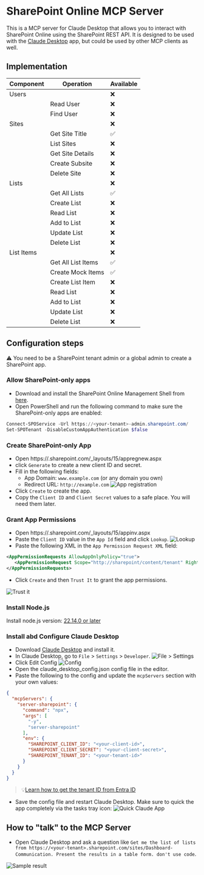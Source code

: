 
# SharePoint Online MCP Server

This is a MCP server for Claude Desktop that allows you to interact with SharePoint Online using the SharePoint REST API. It is designed to be used with the [Claude Desktop](https://claude.ai/download) app, but could be used by other MCP clients as well.

## Implementation

| Component          | Operation           | Available |
|--------------------|---------------------|-----------|
| Users              |                     | ❌        |
|                    | Read User           | ❌        |
|                    | Find User           | ❌        |
| Sites              |                     | ❌        |
|                    | Get Site Title      | ✅        |
|                    | List Sites          | ❌        |
|                    | Get Site Details    | ❌        |
|                    | Create Subsite      | ❌        |
|                    | Delete Site         | ❌        |
| Lists              |                     | ❌        |
|                    | Get All Lists       | ✅        |
|                    | Create List         | ❌        |
|                    | Read List           | ❌        |
|                    | Add to List         | ❌        |
|                    | Update List         | ❌        |
|                    | Delete List         | ❌        |
| List Items         |                     | ❌        |
|                    | Get All List Items  | ✅        |
|                    | Create Mock Items   | ✅        |
|                    | Create List Item    | ❌        |
|                    | Read List           | ❌        |
|                    | Add to List         | ❌        |
|                    | Update List         | ❌        |
|                    | Delete List         | ❌        |

## Configuration steps

⚠️ You need to be a SharePoint tenant admin or a global admin to create a SharePoint app.

### Allow SharePoint-only apps

- Download and install the SharePoint Online Management Shell from [here](https://www.microsoft.com/en-ca/download/details.aspx?id=35588).
- Open PowerShell and run the following command to make sure the SharePoint-only apps are enabled:

```powershell
Connect-SPOService -Url https://<your-tenant>-admin.sharepoint.com/
Set-SPOTenant -DisableCustomAppAuthentication $false
```

### Create SharePoint-only App

- Open https://<your-tenant>.sharepoint.com/_layouts/15/appregnew.aspx
- click `Generate` to create a new client ID and secret.
- Fill in the following fields:
  - App Domain: `www.example.com` (or any domain you own)
  - Redirect URL: `http://example.com`
![App registration](IMG/image-3.png)
- Click `Create` to create the app.
- Copy the `Client ID` and `Client Secret` values to a safe place. You will need them later.

### Grant App Permissions

- Open https://<your-tenant>.sharepoint.com/_layouts/15/appinv.aspx
- Paste the `Client ID` value in the `App Id` field and click `Lookup`.
![Lookup](IMG/image-4.png)
- Paste the following XML in the `App Permission Request XML` field:

```xml
<AppPermissionRequests AllowAppOnlyPolicy="true">
   <AppPermissionRequest Scope="http://sharepoint/content/tenant" Right="FullControl" />
</AppPermissionRequests>
```

- Click `Create` and then `Trust It` to grant the app permissions.

![Trust it](IMG/image-5.png)

### Install Node.js

 Install node.js version: [22.14.0 or later](https://nodejs.org/en/download)

### Install abd Configure Claude Desktop

- Download [Claude Desktop](https://claude.ai/download) and install it.
- In Claude Desktop, go to `File` > `Settings` > `Developer`.
![File > Settings](IMG/image.png)
- Click Edit Config
![Config](IMG/image-1.png)
- Open the claude_desktop_config.json config file in the editor.
- Paste the following to the config and update the `mcpServers` section with your own values:

```json
{
  "mcpServers": {
    "server-sharepoint": {
      "command": "npx",
      "args": [
        "-y",
        "server-sharepoint"
      ],
      "env": {
        "SHAREPOINT_CLIENT_ID": "<your-client-id>",
        "SHAREPOINT_CLIENT_SECRET": "<your-client-secret>",
        "SHAREPOINT_TENANT_ID": "<your-tenant-id>"
      }
    }
  }
} 

```

> 💡[Learn how to get the tenant ID from Entra ID](https://learn.microsoft.com/en-us/entra/fundamentals/how-to-find-tenant)

- Save the config file and restart Claude Desktop. Make sure to quick the app completely via the tasks tray icon:
![Quick Claude App](IMG/image-2.png)

## How to "talk" to the MCP Server

- Open Claude Desktop and ask a question like `Get me the list of lists from https://<your-tenant>.sharepoint.com/sites/Dashboard-Communication. Present the results in a table form. don't use code`.

![Sample result](IMG/image-6.png)